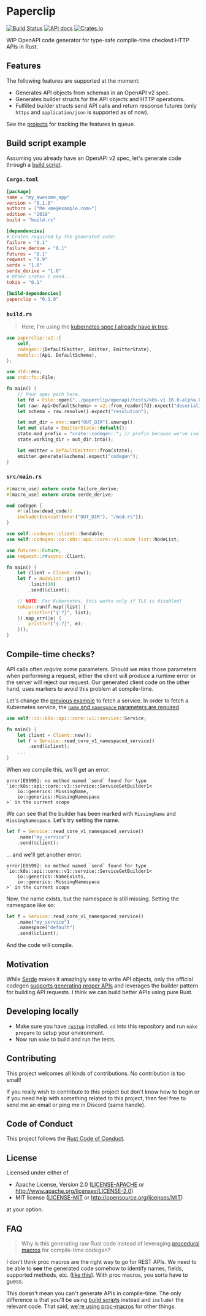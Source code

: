 # Paperclip

[![Build Status](https://api.travis-ci.org/wafflespeanut/paperclip.svg?branch=master)](https://travis-ci.org/wafflespeanut/paperclip)
[![API docs](https://img.shields.io/badge/docs-latest-blue.svg)](https://paperclip.waffles.space/paperclip)
[![Crates.io](https://img.shields.io/crates/v/paperclip.svg)](https://crates.io/crates/paperclip)

WIP OpenAPI code generator for type-safe compile-time checked HTTP APIs in Rust.

## Features

The following features are supported at the moment:

 - Generates API objects from schemas in an OpenAPI v2 spec.
 - Generates builder structs for the API objects and HTTP operations.
 - Fulfilled builder structs send API calls and return response futures (only `https` and `application/json` is supported as of now).

See the [projects](https://github.com/wafflespeanut/paperclip/projects) for tracking the features in queue.

## Build script example

Assuming you already have an OpenAPI v2 spec, let's generate code through a [build script](https://doc.rust-lang.org/cargo/reference/build-scripts.html).

### `Cargo.toml`

```toml
[package]
name = "my_awesome_app"
version = "0.1.0"
authors = ["Me <me@example.com>"]
edition = "2018"
build = "build.rs"

[dependencies]
# Crates required by the generated code!
failure = "0.1"
failure_derive = "0.1"
futures = "0.1"
reqwest = "0.9"
serde = "1.0"
serde_derive = "1.0"
# Other crates I need...
tokio = "0.1"

[build-dependencies]
paperclip = "0.1.0"
```

### `build.rs`

> Here, I'm using the [kubernetes spec I already have in tree](./openapi/tests/k8s-v1.16.0-alpha.0-openapi-v2.json).

```rust
use paperclip::v2::{
    self,
    codegen::{DefaultEmitter, Emitter, EmitterState},
    models::{Api, DefaultSchema},
};

use std::env;
use std::fs::File;

fn main() {
    // Your spec path here.
    let fd = File::open("../paperclip/openapi/tests/k8s-v1.16.0-alpha.0-openapi-v2.json").expect("schema?");
    let raw: Api<DefaultSchema> = v2::from_reader(fd).expect("deserializing spec");
    let schema = raw.resolve().expect("resolution");

    let out_dir = env::var("OUT_DIR").unwrap();
    let mut state = EmitterState::default();
    state.mod_prefix = "crate::codegen::"; // prefix because we've isolated generated code (see main.rs).
    state.working_dir = out_dir.into();

    let emitter = DefaultEmitter::from(state);
    emitter.generate(&schema).expect("codegen");
}
```

### `src/main.rs`

```rust
#[macro_use] extern crate failure_derive;
#[macro_use] extern crate serde_derive;

mod codegen {
    #![allow(dead_code)]
    include!(concat!(env!("OUT_DIR"), "/mod.rs"));
}

use self::codegen::client::Sendable;
use self::codegen::io::k8s::api::core::v1::node_list::NodeList;

use futures::Future;
use reqwest::r#async::Client;

fn main() {
    let client = Client::new();
    let f = NodeList::get()
        .limit(10)
        .send(&client);

    // NOTE: For Kubernetes, this works only if TLS is disabled!
    tokio::run(f.map(|list| {
        println!("{:?}", list);
    }).map_err(|e| {
        println!("{:?}", e);
    }));
}
```

## Compile-time checks?

API calls often *require* some parameters. Should we miss those parameters when performing a request, either the client will produce a runtime error or the server will reject our request. Our generated client code on the other hand, uses markers to avoid this problem at compile-time.

Let's change the [previous example](#srcmainrs) to fetch a service. In order to fetch a Kubernetes service, the [`name` and `namespace` parameters are required](https://kubernetes.io/docs/reference/generated/kubernetes-api/v1.14/#read-service-v1-core).

```rust
use self::io::k8s::api::core::v1::service::Service;

fn main() {
    let client = Client::new();
    let f = Service::read_core_v1_namespaced_service()
        .send(&client);
    ...
}
```

When we compile this, we'll get an error:

```
error[E0599]: no method named `send` found for type
`io::k8s::api::core::v1::service::ServiceGetBuilder1<
    io::generics::MissingName,
    io::generics::MissingNamespace
>` in the current scope
```

We can see that the builder has been marked with `MissingName` and `MissingNamespace`. Let's try setting the name.

```rust
let f = Service::read_core_v1_namespaced_service()
    .name("my_service")
    .send(&client);
```

... and we'll get another error:

```
error[E0599]: no method named `send` found for type
`io::k8s::api::core::v1::service::ServiceGetBuilder1<
    io::generics::NameExists,
    io::generics::MissingNamespace
>` in the current scope
```

Now, the name exists, but the namespace is still missing. Setting the namespace like so:

```rust
let f = Service::read_core_v1_namespaced_service()
    .name("my_service")
    .namespace("default")
    .send(&client);
```

And the code will compile.

## Motivation

While [Serde](https://serde.rs/) makes it amazingly easy to write API objects, only the official codegen [supports generating proper APIs](https://github.com/swagger-api/swagger-codegen/tree/dedb5ce36d54495365da9a7d88d1e6e056cfe29f/samples/client/petstore/rust) and leverages the builder pattern for building API requests. I think we can build better APIs using pure Rust.

## Developing locally

 - Make sure you have [`rustup`](https://rustup.rs/) installed. `cd` into this repository and run `make prepare` to setup your environment.
 - Now run `make` to build and run the tests.

## Contributing

This project welcomes all kinds of contributions. No contribution is too small!

If you really wish to contribute to this project but don't know how to begin or if you need help with something related to this project, then feel free to send me an email or ping me in Discord (same handle).

## Code of Conduct

This project follows the [Rust Code of Conduct](https://www.rust-lang.org/policies/code-of-conduct).

## License

Licensed under either of

- Apache License, Version 2.0 ([LICENSE-APACHE](LICENSE-APACHE) or http://www.apache.org/licenses/LICENSE-2.0)
- MIT license ([LICENSE-MIT](LICENSE-MIT) or http://opensource.org/licenses/MIT)

at your option.

## FAQ

> Why is this generating raw Rust code instead of leveraging [procedural macros](https://doc.rust-lang.org/reference/procedural-macros.html) for compile-time codegen?

I don't think proc macros are the right way to go for REST APIs. We need to be able to **see** the generated code somehow to identify names, fields, supported methods, etc. ([like this](https://paperclip.waffles.space/tests/test_k8s/api/)). With proc macros, you sorta have to guess.

This doesn't mean you can't generate APIs in compile-time. The only difference is that you'll be using [build scripts](#build-script-example) instead and `include!` the relevant code. That said, [we're using proc-macros](./macros) for other things.
